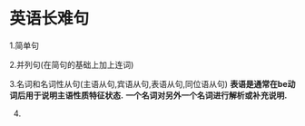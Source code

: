# 英语长难句 #

1.简单句

2.并列句(在简句的基础上加上连词)

3.名词和名词性从句(主语从句,宾语从句,表语从句,同位语从句)
**表语是通常在be动词后用于说明主语性质特征状态.**
**一个名词对另外一个名词进行解析或补充说明.**

4.